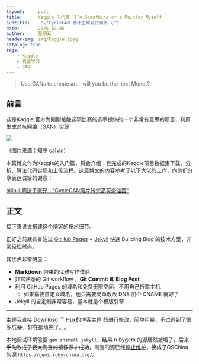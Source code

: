 ```yaml
---
layout:     post
title:      Kaggle 入门篇：I’m Something of a Painter Myself
subtitle:    "\"CycleGAN 循环生成对抗网络 \""
date:       2025-02-05
author:     星期五
header-img: img/kaggle.jpeg
catalog: true
tags:
    - Kaggle
    - 机器学习
    - GAN
---
```


> Use GANs to create art - will you be the next Monet?

## 前言

这是Kaggle 官方为刚刚接触这项比赛的选手提供的一个非常有意思的项目，利用生成对抗网络（GAN）实现

![](https://github.com/fangyuanleo/fangyuanleo.github.io/blob/master/post_fig/kaggle/monet/compare.png?raw=true)

（图片来源：知乎 calvin）

本篇博文作为Kaggle的入门篇，将会介绍一套完成的Kaggle项目数据集下载、分析、算法代码实现和上传流程。这篇博文的内容参考了以下大佬的工作，向他们分享表达诚挚的谢意：

[bilibili 同济子豪兄：“CycleGAN照片转梵高莫奈油画“](https://www.bilibili.com/video/BV1wv4y1T71F/?vd_source=93c96df915e6ddad65b78774bf3baf9f)

## 正文

接下来说说搭建这个博客的技术细节。  

正好之前就有关注过 [GitHub Pages](https://pages.github.com/) + [Jekyll](http://jekyllrb.com/) 快速 Building Blog 的技术方案，非常轻松时尚。

其优点非常明显：

* **Markdown** 带来的优雅写作体验
* 非常熟悉的 Git workflow ，**Git Commit 即 Blog Post**
* 利用 GitHub Pages 的域名和免费无限空间，不用自己折腾主机
  * 如果需要自定义域名，也只需要简单改改 DNS 加个 CNAME 就好了 
* Jekyll 的自定制非常容易，基本就是个模版引擎

---

主题我直接 Downlosd 了 [Hux的博客主题](https://huangxuan.me/) 的进行修改，简单粗暴，不过遇到了很多坑😂，好在都填完了。。。

本地调试环境需要 `gem install jekyll`，结果 rubygem 的源居然被墙了，~~后来手动改成了我大淘宝的镜像源才成功~~，淘宝的源已经[停止维护](https://gems.ruby-china.org/)，换成了OSChina的源 `https://gems.ruby-china.org/`。
